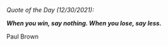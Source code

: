 *Quote of the Day (12/30/2021):*

_**When you win, say nothing. When you lose, say less.**_

Paul Brown